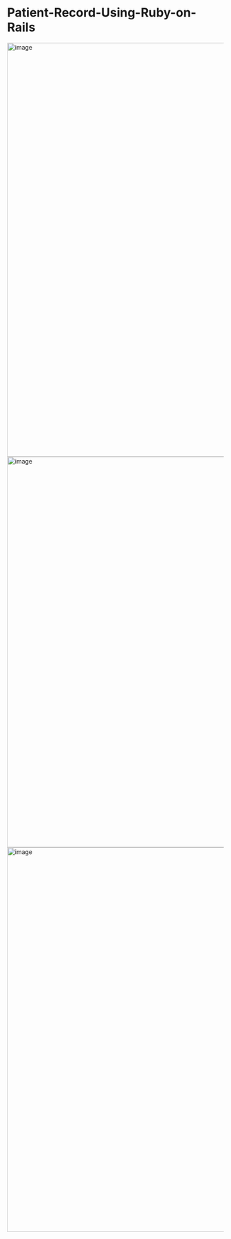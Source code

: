 # Patient-Record-Using-Ruby-on-Rails
<img width="960" alt="image" src="https://github.com/Ayush-kumar-123/Patient-Record-Using-Ruby-on-Rails/assets/59064249/cd081233-8146-42d3-82d4-a84964087a7f">

<img width="906" alt="image" src="https://github.com/Ayush-kumar-123/Patient-Record-Using-Ruby-on-Rails/assets/59064249/44ca7c0e-70ca-4f77-baac-ae149376c7d1">

<img width="892" alt="image" src="https://github.com/Ayush-kumar-123/Patient-Record-Using-Ruby-on-Rails/assets/59064249/f8fa7975-5a09-4ac2-9bea-12f10546eb2a">
